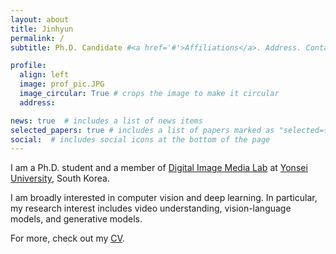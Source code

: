 ```yaml
---
layout: about
title: Jinhyun
permalink: /
subtitle: Ph.D. Candidate #<a href='#'>Affiliations</a>. Address. Contacts. Moto. Etc.

profile:
  align: left
  image: prof_pic.JPG
  image_circular: True # crops the image to make it circular
  address: 

news: true  # includes a list of news items
selected_papers: true # includes a list of papers marked as "selected={true}"
social:  # includes social icons at the bottom of the page
---
```


I am a Ph.D. student and a member of [Digital Image Media Lab](http://diml.yonsei.ac.kr/) at [Yonsei University](https://ee.yonsei.ac.kr/ee/index.do), South Korea.

I am broadly interested in computer vision and deep learning.
In particular, my research interest includes video understanding, vision-language models, and generative models.

For more, check out my [CV](http://).
